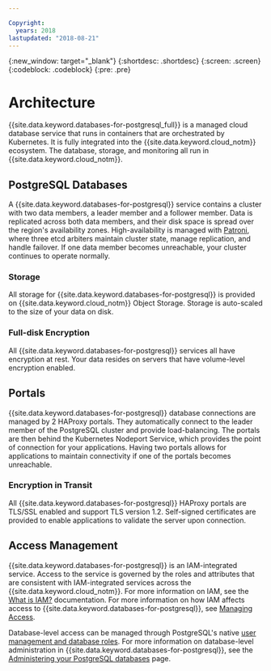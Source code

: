 ```yaml
---

Copyright:
  years: 2018
lastupdated: "2018-08-21"
---
```


{:new_window: target="_blank"}
{:shortdesc: .shortdesc}
{:screen: .screen}
{:codeblock: .codeblock}
{:pre: .pre}

# Architecture

{{site.data.keyword.databases-for-postgresql_full}} is a managed cloud database service that runs in containers that are orchestrated by Kubernetes. It is fully integrated into the {{site.data.keyword.cloud_notm}} ecosystem. The database, storage, and monitoring all run in {{site.data.keyword.cloud_notm}}.

## PostgreSQL Databases

A {{site.data.keyword.databases-for-postgresql}} service contains a cluster with two data members, a leader member and a follower member. Data is replicated across both data members, and their disk space is spread over the region's availability zones. High-availability is managed with [Patroni](https://github.com/zalando/patroni), where three etcd arbiters maintain cluster state, manage replication, and handle failover. If one data member becomes unreachable, your cluster continues to operate normally.

### Storage

All storage for {{site.data.keyword.databases-for-postgresql}} is provided on {{site.data.keyword.cloud_notm}} Object Storage. Storage is auto-scaled to the size of your data on disk.

### Full-disk Encryption

All {{site.data.keyword.databases-for-postgresql}} services all have encryption at rest. Your data resides on servers that have volume-level encryption enabled.

## Portals

{{site.data.keyword.databases-for-postgresql}} database connections are managed by 2 HAProxy portals. They automatically connect to the leader member of the PostgreSQL cluster and provide load-balancing. The portals are then behind the Kubernetes Nodeport Service, which provides the point of connection for your applications. Having two portals allows for applications to maintain connectivity if one of the portals becomes unreachable.

### Encryption in Transit

All {{site.data.keyword.databases-for-postgresql}} HAProxy portals are TLS/SSL enabled and support TLS version 1.2. Self-signed certificates are provided to enable applications to validate the server upon connection.

## Access Management

{{site.data.keyword.databases-for-postgresql}} is an IAM-integrated service. Access to the service is governed by the roles and attributes that are consistent with IAM-integrated services across the {{site.data.keyword.cloud_notm}}. For more information on IAM, see the [What is IAM?](https://console.{DomainName}/docs/iam/index.html#iamoverview) documentation. For more information on how IAM affects access to {{site.data.keyword.databases-for-postgresql}}, see [Managing Access](./access-management.html).

Database-level access can be managed through PostgreSQL's native [user management and database roles](https://www.postgresql.org/docs/current/static/database-roles.html). For more information on database-level administration in {{site.data.keyword.databases-for-postgresql}}, see the [Administering your PostgreSQL databases](./administering.html) page.

